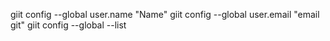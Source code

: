 giit config --global user.name "Name"
giit config --global user.email "email git"
giit config --global --list
